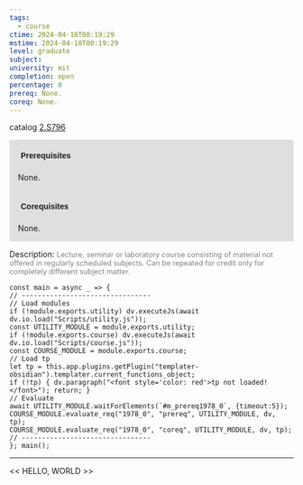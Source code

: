 ```yaml
---
tags:
  - course
ctime: 2024-04-18T00:19:29
mstime: 2024-04-18T00:19:29
level: graduate
subject: 
university: mit
completion: open
percentage: 0
prereq: None.
coreq: None.
---
```


catalog [2.S796](http://student.mit.edu/catalog/m2c.html#2.S796)

<span style="display: block; padding: 15px; background-color: rgb(100, 100, 100, 0.2);"><font id="m_prereq1978_0" style="display: block; font-family: Arial, sans-serif; font-weight: bold; padding: 5px">Prerequisites</font><br><span id="prereq1978_0">None.</span></span>
<span style="display: block; padding: 15px; background-color: rgb(100, 100, 100, 0.2);"><font id="m_coreq1978_0" style="display: block; font-family: Arial, sans-serif; font-weight: bold; padding: 5px">Corequisites</font><br><span id="coreq1978_0">None.</span></span>

<font style="">Description:</font>
<font style="color: grey; font-size: 0.8rem;">Lecture, seminar or laboratory course consisting of material not offered in regularly scheduled subjects. Can be repeated for credit only for completely different subject matter.</font>

```dataviewjs
const main = async _ => {
// --------------------------------
// Load modules
if (!module.exports.utility) dv.executeJs(await dv.io.load("Scripts/utility.js"));
const UTILITY_MODULE = module.exports.utility;
if (!module.exports.course) dv.executeJs(await dv.io.load("Scripts/course.js"));
const COURSE_MODULE = module.exports.course;
// Load tp
let tp = this.app.plugins.getPlugin("templater-obsidian").templater.current_functions_object;
if (!tp) { dv.paragraph("<font style='color: red'>tp not loaded!</font>"); return; }
// Evaluate
await UTILITY_MODULE.waitForElements(`#m_prereq1978_0`, {timeout:5});
COURSE_MODULE.evaluate_req("1978_0", "prereq", UTILITY_MODULE, dv, tp);
COURSE_MODULE.evaluate_req("1978_0", "coreq", UTILITY_MODULE, dv, tp);
// --------------------------------
}; main();
```

---

<< HELLO, WORLD >>
